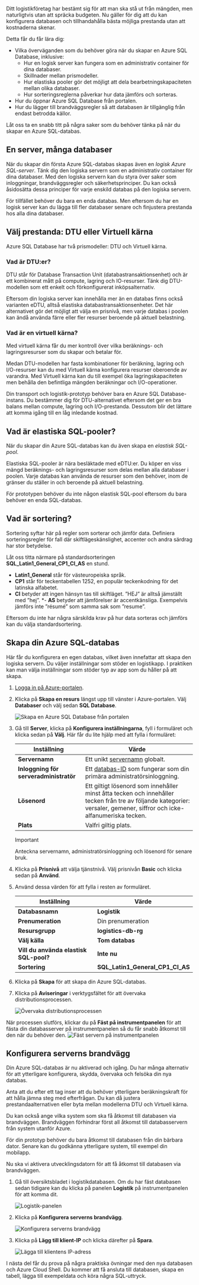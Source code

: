 Ditt logistikföretag har bestämt sig för att man ska stå ut från mängden, men naturligtvis utan att spräcka budgeten. Nu gäller för dig att du kan konfigurera databasen och tillhandahålla bästa möjliga prestanda utan att kostnaderna skenar.

Detta får du får lära dig:

- Vilka överväganden som du behöver göra när du skapar en Azure SQL Database, inklusive:
  - Hur en logisk server kan fungera som en administrativ container för dina databaser.
  - Skillnader mellan prismodeller.
  - Hur elastiska pooler gör det möjligt att dela bearbetningskapaciteten mellan olika databaser.
  - Hur sorteringsreglerna påverkar hur data jämförs och sorteras.
- Hur du öppnar Azure SQL Database från portalen.
- Hur du lägger till brandväggsregler så att databasen är tillgänglig från endast betrodda källor.

Låt oss ta en snabb titt på några saker som du behöver tänka på när du skapar en Azure SQL-databas.

## <a name="one-server-many-databases"></a>En server, många databaser

När du skapar din första Azure SQL-databas skapas även en _logisk Azure SQL-server_. Tänk dig den logiska servern som en administrativ container för dina databaser. Med den logiska servern kan du styra över saker som inloggningar, brandväggsregler och säkerhetsprinciper. Du kan också åsidosätta dessa principer för varje enskild databas på den logiska servern.

För tillfället behöver du bara en enda databas. Men eftersom du har en logisk server kan du lägga till fler databaser senare och finjustera prestanda hos alla dina databaser.

## <a name="choose-performance-dtus-versus-vcores"></a>Välj prestanda: DTU eller Virtuell kärna

Azure SQL Database har två prismodeller: DTU och Virtuell kärna.

### <a name="what-are-dtus"></a>Vad är DTU:er?

DTU står för Database Transaction Unit (databastransaktionsenhet) och är ett kombinerat mått på compute, lagring och IO-resurser. Tänk dig DTU-modellen som ett enkelt och förkonfigurerat inköpsalternativ.

Eftersom din logiska server kan innehålla mer än en databas finns också varianten eDTU, alltså elastiska databastransaktionsenheter. Det här alternativet gör det möjligt att välja en prisnivå, men varje databas i poolen kan ändå använda färre eller fler resurser beroende på aktuell belastning.

### <a name="what-are-vcores"></a>Vad är en virtuell kärna?

Med virtuell kärna får du mer kontroll över vilka beräknings- och lagringsresurser som du skapar och betalar för.

Medan DTU-modellen har fasta kombinationer för beräkning, lagring och I/O-resurser kan du med Virtuell kärna konfigurera resurser oberoende av varandra. Med Virtuell kärna kan du till exempel öka lagringskapaciteten men behålla den befintliga mängden beräkningar och I/O-operationer.

Din transport och logistik-prototyp behöver bara en Azure SQL Database-instans. Du bestämmer dig för DTU-alternativet eftersom det ger en bra balans mellan compute, lagring och I/O-prestanda. Dessutom blir det lättare att komma igång till en låg inledande kostnad.

## <a name="what-are-sql-elastic-pools"></a>Vad är elastiska SQL-pooler?

När du skapar din Azure SQL-databas kan du även skapa en _elastisk SQL-pool_.

Elastiska SQL-pooler är nära besläktade med eDTU:er. Du köper en viss mängd beräknings- och lagringsresurser som delas mellan alla databaser i poolen. Varje databas kan använda de resurser som den behöver, inom de gränser du ställer in och beroende på aktuell belastning.

För prototypen behöver du inte någon elastisk SQL-pool eftersom du bara behöver en enda SQL-databas.

## <a name="what-is-collation"></a>Vad är sortering?

Sortering syftar här på regler som sorterar och jämför data. Definiera sorteringsregler för fall där skiftlägeskänslighet, accenter och andra särdrag har stor betydelse.

Låt oss titta närmare på standardsorteringen **SQL_Latin1_General_CP1_CI_AS** en stund.

- **Latin1_General** står för västeuropeiska språk.
- **CP1** står för teckentabellen 1252, en populär teckenkodning för det latinska alfabetet.
- **CI** betyder att ingen hänsyn tas till skiftläget. ”HEJ” är alltså jämställt med ”hej”.
*- **AS** betyder att jämförelser är accentkänsliga. Exempelvis jämförs inte ”résumé” som samma sak som ”resume”.

Eftersom du inte har några särskilda krav på hur data sorteras och jämförs kan du välja standardsortering.

## <a name="create-your-azure-sql-database"></a>Skapa din Azure SQL-databas

Här får du konfigurera en egen databas, vilket även innefattar att skapa den logiska servern. Du väljer inställningar som stöder en logistikapp. I praktiken kan man välja inställningar som stöder typ av app som du håller på att skapa.

1. [Logga in på Azure-portalen](https://portal.azure.com?azure-portal=true).

1. Klicka på **Skapa en resurs** längst upp till vänster i Azure-portalen. Välj **Databaser** och välj sedan **SQL Database**.

   ![Skapa en Azure SQL Database från portalen](../media-draft/create-db.png)

1. Gå till **Server**, klicka på **Konfigurera inställningarna**, fyll i formuläret och klicka sedan på **Välj**. Här får du lite hjälp med att fylla i formuläret:

    | Inställning      | Värde |
    | ------------ | ----- |
    | **Servernamn** | Ett unikt [servernamn](https://docs.microsoft.com/azure/architecture/best-practices/naming-conventions) globalt. |
    | **Inloggning för serveradministratör** | Ett [databas-ID](https://docs.microsoft.com/sql/relational-databases/databases/database-identifiers) som fungerar som din primära administratörsinloggning. |
    | **Lösenord** | Ett giltigt lösenord som innehåller minst åtta tecken och innehåller tecken från tre av följande kategorier: versaler, gemener, siffror och icke-alfanumeriska tecken. |
    | **Plats** | Valfri giltig plats. |
    > [!IMPORTANT]
    > Anteckna servernamn, administratörsinloggning och lösenord för senare bruk.

1. Klicka på **Prisnivå** att välja tjänstnivå. Välj prisnivån **Basic** och klicka sedan på **Använd**.

1. Använd dessa värden för att fylla i resten av formuläret.

    | Inställning      | Värde |
    | ------------ | ----- |
    | **Databasnamn** | **Logistik** | 
    | **Prenumeration** | Din prenumeration |
    | **Resursgrupp** | **logistics-db-rg** | 
    | **Välj källa** | **Tom databas** | 
    | **Vill du använda elastisk SQL-pool?** | **Inte nu** |
    | **Sortering** | **SQL_Latin1_General_CP1_CI_AS** |

1. Klicka på **Skapa** för att skapa din Azure SQL-databas.

1. Klicka på **Aviseringar** i verktygsfältet för att övervaka distributionsprocessen.

   ![Övervaka distributionsprocessen](../media-draft/notifications-progress.png)

När processen slutförs, klickar du på **Fäst på instrumentpanelen** för att fästa din databasserver på instrumentpanelen så du får snabb åtkomst till den när du behöver den.
   ![Fäst servern på instrumentpanelen](../media-draft/notifications-complete.png)

## <a name="set-the-server-firewall"></a>Konfigurera serverns brandvägg

Din Azure SQL-databas är nu aktiverad och igång. Du har många alternativ för att ytterligare konfigurera, skydda, övervaka och felsöka din nya databas.

Anta att du efter ett tag inser att du behöver ytterligare beräkningskraft för att hålla jämna steg med efterfrågan. Du kan då justera prestandaalternativen eller byta mellan modellerna DTU och Virtuell kärna.

Du kan också ange vilka system som ska få åtkomst till databasen via brandväggen. Brandväggen förhindrar först all åtkomst till databasservern från system utanför Azure.

För din prototyp behöver du bara åtkomst till databasen från din bärbara dator. Senare kan du godkänna ytterligare system, till exempel din mobilapp.

Nu ska vi aktivera utvecklingsdatorn för att få åtkomst till databasen via brandväggen.

1. Gå till översiktsbladet i logistikdatabasen. Om du har fäst databasen sedan tidigare kan du klicka på panelen **Logistik** på instrumentpanelen för att komma dit.

    ![Logistik-panelen](../media-draft/logistics-tile.png)

1. Klicka på **Konfigurera serverns brandvägg**.

    ![Konfigurera serverns brandvägg](../media-draft/set-server-firewall.png)

1. Klicka på **Lägg till klient-IP** och klicka därefter på **Spara**.

    ![Lägga till klientens IP-adress](../media-draft/add-client-ip.png)

I nästa del får du prova på några praktiska övningar med den nya databasen och Azure Cloud Shell. Du kommer att få ansluta till databasen, skapa en tabell, lägga till exempeldata och köra några SQL-uttryck.